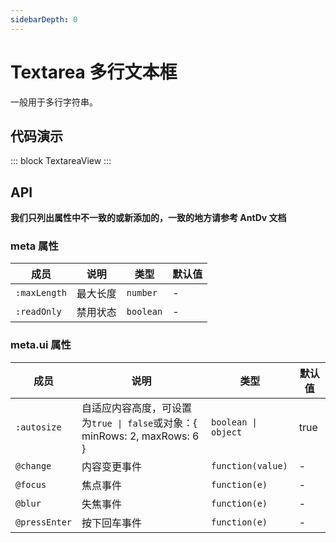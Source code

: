 ```yaml
---
sidebarDepth: 0
---
```


# Textarea 多行文本框

一般用于多行字符串。

## 代码演示

::: block
TextareaView
:::

## API

**我们只列出属性中不一致的或新添加的，一致的地方请参考 AntDv 文档**

### meta 属性

| 成员         | 说明     | 类型      | 默认值 |
| ------------ | -------- | --------- | ------ |
| `:maxLength` | 最大长度 | `number`  | -      |
| `:readOnly`  | 禁用状态 | `boolean` | -      |

### meta.ui 属性

| 成员           | 说明                                                                      | 类型                | 默认值 |
| -------------- | ------------------------------------------------------------------------- | ------------------- | ------ |
| `:autosize`    | 自适应内容高度，可设置为`true \| false`或对象：{ minRows: 2, maxRows: 6 } | `boolean \| object` | true   |
| `@change`      | 内容变更事件                                                              | `function(value)`   | -      |
| `@focus`       | 焦点事件                                                                  | `function(e)`       | -      |
| `@blur`        | 失焦事件                                                                  | `function(e)`       | -      |
| `@pressEnter`  | 按下回车事件                                                              | `function(e)`       | -      |
